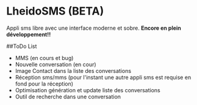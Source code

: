 LheidoSMS (BETA)
=========

Appli sms libre avec une interface moderne et sobre.
**Encore en plein développement!!**

##ToDo List
 * MMS (en cours et bug)
 * Nouvelle conversation (en cour)
 * Image Contact dans la liste des conversations
 * Réception sms/mms (pour l'instant une autre appli sms est requise en fond pour la réception)
 * Optimisation génération et update liste des conversations
 * Outil de recherche dans une conversation
